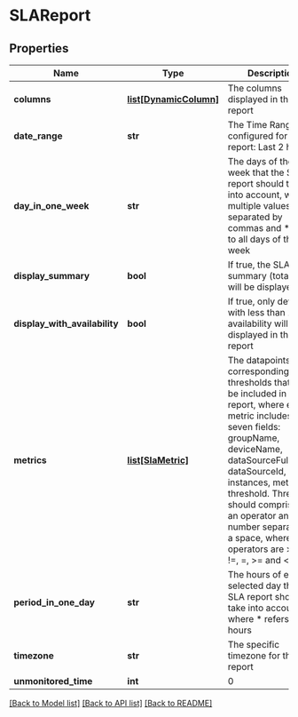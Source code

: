 # SLAReport

## Properties
Name | Type | Description | Notes
------------ | ------------- | ------------- | -------------
**columns** | [**list[DynamicColumn]**](DynamicColumn.md) | The columns displayed in the report | [optional] 
**date_range** | **str** | The Time Range configured for the report: Last 2 hours | Last 24 hours | Last calendar day | Last 7 days | Last 14 days | Last 30 days | Last calendar month | Last 365 days | Any custom date range in this format: YYYY-MM-dd hh:mm TO YYYY-MM-dd hh:mm | [optional] 
**day_in_one_week** | **str** | The days of the week that the SLA report should take into account, where multiple values are separated by commas and * refers to all days of the week | [optional] 
**display_summary** | **bool** | If true, the SLA summary (total %) will be displayed | [optional] 
**display_with_availability** | **bool** | If true, only devices with less than 100% availability will be displayed in the report | [optional] 
**metrics** | [**list[SlaMetric]**](SlaMetric.md) | The datapoints and corresponding SLA thresholds that will be included in the report, where each metric includes seven fields: groupName, deviceName, dataSourceFullName, dataSourceId, instances, metric and threshold. Threshold should comprise of an operator and a number separated by a space, where valid operators are &gt;, &lt;, !&#x3D;, &#x3D;, &gt;&#x3D; and &lt;&#x3D; | 
**period_in_one_day** | **str** | The hours of each selected day that the SLA report should take into account, where * refers to all hours | [optional] 
**timezone** | **str** | The specific timezone for the report | [optional] 
**unmonitored_time** | **int** | 0|1|2 - How the time we have no data for the device should be counted, where 1 &#x3D; ignore no data (subtract from total time), 2 &#x3D; count as violation (subtract from uptime), 3 &#x3D; count as available (add to uptime) | [optional] 

[[Back to Model list]](../README.md#documentation-for-models) [[Back to API list]](../README.md#documentation-for-api-endpoints) [[Back to README]](../README.md)



